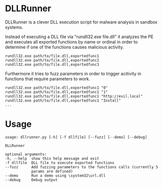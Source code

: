 DLLRunner
=========

DLLRunner is a clever DLL execution script for malware analysis in sandbox systems. 

Instead of executing a DLL file via "rundll32.exe file.dll" it analyzes the PE and executes all exported functions by name or ordinal in order to determine if one of the functions causes malicious activity.

    rundll32.exe path/to/file.dll,exportedfunc1
    rundll32.exe path/to/file.dll,exportedfunc2
    rundll32.exe path/to/file.dll,exportedfunc3

Furthermore it tries to fuzz parameters in order to trigger acitivity in functions that require parameters to work. 

    rundll32.exe path/to/file.dll,exportedfunc1 "0"
    rundll32.exe path/to/file.dll,exportedfunc1 "1"
    rundll32.exe path/to/file.dll,exportedfunc1 "http://evil.local"
    rundll32.exe path/to/file.dll,exportedfunc1 "Install" 
    ...

Usage
=========

    usage: dllrunner.py [-h] [-f dllfile] [--fuzz] [--demo] [--debug]
    
    DLLRunner
    
    optional arguments:
    -h, --help  show this help message and exit
    -f dllfile  DLL file to execute exported functions
    --fuzz      Add fuzzing parameters to the functions calls (currently 5
                params are defined)
    --demo      Run a demo using \system32\url.dll
    --debug     Debug output
